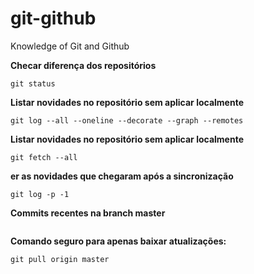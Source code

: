 # git-github
Knowledge of Git and Github

**Checar diferença dos repositórios**
```
git status
```

**Listar novidades no repositório sem aplicar localmente**
```
git log --all --oneline --decorate --graph --remotes
```

**Listar novidades no repositório sem aplicar localmente**
```
git fetch --all
```

**er as novidades que chegaram após a sincronização**
```
git log -p -1
```

**Commits recentes na branch master**
```

```

**Comando seguro para apenas baixar atualizações:**
```
git pull origin master
```
